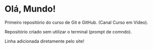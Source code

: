 # Olá, Mundo!
 Primeiro repositório do curso de Git e GitHub. (Canal Curso em Video).
 
 Repositório criado sem utilizar o terminal (prompt de comndo).
 
 Linha adicionada diretamente pelo site!
